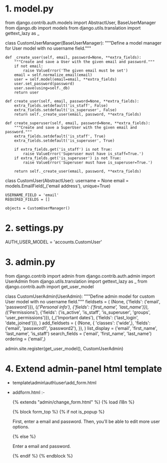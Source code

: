 # 1. model.py

from django.contrib.auth.models import AbstractUser, BaseUserManager
from django.db import models
from django.utils.translation import gettext_lazy as _


class CustomUserManager(BaseUserManager):
    """Define a model manager for User model with no username field."""

    def _create_user(self, email, password=None, **extra_fields):
        """Create and save a User with the given email and password."""
        if not email:
            raise ValueError('The given email must be set')
        email = self.normalize_email(email)
        user = self.model(email=email, **extra_fields)
        user.set_password(password)
        user.save(using=self._db)
        return user

    def create_user(self, email, password=None, **extra_fields):
        extra_fields.setdefault('is_staff', False)
        extra_fields.setdefault('is_superuser', False)
        return self._create_user(email, password, **extra_fields)

    def create_superuser(self, email, password=None, **extra_fields):
        """Create and save a SuperUser with the given email and password."""
        extra_fields.setdefault('is_staff', True)
        extra_fields.setdefault('is_superuser', True)

        if extra_fields.get('is_staff') is not True:
            raise ValueError('Superuser must have is_staff=True.')
        if extra_fields.get('is_superuser') is not True:
            raise ValueError('Superuser must have is_superuser=True.')

        return self._create_user(email, password, **extra_fields)


class CustomUser(AbstractUser):
    username = None
    email = models.EmailField(_('email address'), unique=True)

    USERNAME_FIELD = 'email'
    REQUIRED_FIELDS = []

    objects = CustomUserManager()


# 2. settings.py

AUTH_USER_MODEL = 'accounts.CustomUser'


# 3. admin.py

from django.contrib import admin
from django.contrib.auth.admin import UserAdmin
from django.utils.translation import gettext_lazy as _
from django.contrib.auth import get_user_model


class CustomUserAdmin(UserAdmin):
    """Define admin model for custom User model with no username field."""
    fieldsets = (
        (None, {'fields': ('email', 'password')}),
        (_('Personal info'), {'fields': ('first_name', 'last_name')}),
        (_('Permissions'), {'fields': ('is_active', 'is_staff', 'is_superuser',
                                       'groups', 'user_permissions')}),
        (_('Important dates'), {'fields': ('last_login', 'date_joined')}),
    )
    add_fieldsets = (
        (None, {
            'classes': ('wide',),
            'fields': ('email', 'password1', 'password2'),
        }),
    )
    list_display = ('email', 'first_name', 'last_name', 'is_staff')
    search_fields = ('email', 'first_name', 'last_name')
    ordering = ('email',)


admin.site.register(get_user_model(), CustomUserAdmin)


# 4. Extend admin-panel html template

- template\admin\auth\user\add_form.html

- addform.html :-

    {% extends "admin/change_form.html" %}
    {% load i18n %}

    {% block form_top %}
    {% if not is_popup %}
        <p>First, enter a email and password. Then, you’ll be able to edit more user options.</p>
    {% else %}
        <p>Enter a email and password.</p>
    {% endif %}
    {% endblock %}